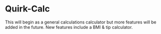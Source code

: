 # Quirk-Calc


This will begin as a general calculations calculator but more features will be added in the future. New features include a BMI & tip calculator.
